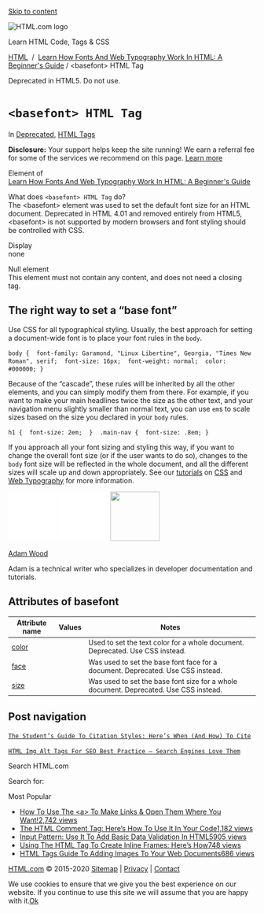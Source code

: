 <a href="#site-main" class="skip-link screen-reader-text">Skip to content</a>

<img src="../../wp-content/uploads/html-com-logo.png" alt="HTML.com logo" class="custom-logo sp-no-webp" srcset="https://html.com/wp-content/uploads/html-com-logo.png" width="250" height="53" />

[](../../index.html)

Learn HTML Code, Tags & CSS

[HTML](../../index.html)  /  [Learn How Fonts And Web Typography Work In HTML: A Beginner's Guide](../../fonts/index.html) / &lt;basefont&gt; HTML Tag

Deprecated in HTML5. Do not use.

`<basefont> HTML Tag`
=====================

In <span class="post-meta-category">[Deprecated](../../deprecated/index.html), [HTML Tags](../index.html)</span>

**Disclosure:** Your support helps keep the site running! We earn a referral fee for some of the services we recommend on this page. [Learn more](../../disclosure/index.html)

Element of  
[Learn How Fonts And Web Typography Work In HTML: A Beginner's Guide](../../fonts/index.html)

What does `<basefont> HTML Tag` do?  
The &lt;basefont&gt; element was used to set the default font size for an HTML document. Deprecated in HTML 4.01 and removed entirely from HTML5, &lt;basefont&gt; is not supported by modern browsers and font styling should be controlled with CSS.

Display  
none

Null element  
This element must not contain any content, and does not need a closing tag.

<span class="underline"></span>

The right way to set a “base font”
----------------------------------

Use CSS for all typographical styling. Usually, the best approach for setting a document-wide font is to place your font rules in the `body`.

    body {  font-family: Garamond, "Linux Libertine", Georgia, "Times New Roman", serif;  font-size: 16px;  font-weight: normal;  color: #000000; } 

Because of the “cascade”, these rules will be inherited by all the other elements, and you can simply modify them from there. For example, if you want to make your main headlines twice the size as the other text, and your navigation menu slightly smaller than normal text, you can use `em`s to scale sizes based on the size you declared in your `body` rules.

    h1 {  font-size: 2em;  }  .main-nav {  font-size: .8em; } 

If you approach all your font sizing and styling this way, if you want to change the overall font size (or if the user wants to do so), changes to the `body` font size will be reflected in the whole document, and all the different sizes will scale up and down appropriately. See our [tutorials](../../index.html) on [CSS](../../css/index.html) and [Web Typography](../../fonts/index.html) for more information.

<img src="../../wp-content/plugins/a3-lazy-load/assets/images/lazy_placeholder.gif" class="lazy lazy-hidden avatar avatar-100 photo" width="100" height="100" />

<img src="../../wp-content/plugins/a3-lazy-load/assets/images/lazy_placeholder.gif" class="lazy lazy-hidden avatar avatar-100 photo" width="100" height="100" />

<img src="https://secure.gravatar.com/avatar/3af4194cc38fbc6d4e68fbe7536347d5?s=100&amp;d=mm&amp;r=g" class="avatar avatar-100 photo" srcset="https://secure.gravatar.com/avatar/3af4194cc38fbc6d4e68fbe7536347d5?s=200&amp;d=mm&amp;r=g 2x" width="100" height="100" />

[Adam Wood](../../author/html/index.html)

<span class="fn">Adam is a technical writer who specializes in developer documentation and tutorials.</span>

[<span class="saboxplugin-icon-grey saboxplugin-icon-linkedin"></span>](https://www.linkedin.com/in/adammichaelwood)

<span id="tho-end-content" style="display: block; visibility: hidden;"></span>

Attributes of basefont
----------------------

<table><thead><tr class="header"><th>Attribute name</th><th>Values</th><th>Notes</th></tr></thead><tbody><tr class="odd"><td><a href="../../attributes/basefont-color/index.html" class="linked-name deprecated">color</a><br />
</td><td></td><td>Used to set the text color for a whole document. Deprecated. Use CSS instead.</td></tr><tr class="even"><td><a href="../../attributes/basefont-face/index.html" class="linked-name deprecated">face</a><br />
</td><td></td><td>Was used to set the base font face for a document. Deprecated. Use CSS instead.</td></tr><tr class="odd"><td><a href="../../attributes/basefont-size/index.html" class="linked-name deprecated">size</a><br />
</td><td></td><td>Was used to set the base font size for a whole document. Deprecated. Use CSS instead.</td></tr></tbody></table>

Post navigation
---------------

[<span class="nav-link-label"><span class="genericon genericon-previous"></span></span>`The Student’s Guide To Citation Styles: Here’s When (And How) To Cite`](../../resources/citation-guide/index.html)

[`HTML Img Alt Tags For SEO Best Practice – Search Engines Love Them`<span class="nav-link-label"><span class="genericon genericon-next"></span></span>](../../attributes/img-alt/index.html)

Search HTML.com

<span class="screen-reader-text">Search for:</span>

Most Popular

-   <a href="../../attributes/a-target/index.html" class="popular_posts_bars_link">How To Use The &lt;a&gt; To Make Links &amp; Open Them Where You Want!</a><span class="popular_posts_bars_comment_count_hold"><a href="../../attributes/a-target/index.html#comments" class="popular_posts_bars_comment_count">2,742 views</a><span class="popular_posts_bars_comment_count_triangle"></span></span>
-   <a href="../comment-tag/index.html" class="popular_posts_bars_link">The HTML Comment Tag: Here’s How To Use It In Your Code</a><span class="popular_posts_bars_comment_count_hold"><a href="../comment-tag/index.html#comments" class="popular_posts_bars_comment_count">1,182 views</a><span class="popular_posts_bars_comment_count_triangle"></span></span>
-   <a href="../../attributes/input-pattern/index.html" class="popular_posts_bars_link">Input Pattern: Use It To Add Basic Data Validation In HTML5</a><span class="popular_posts_bars_comment_count_hold"><a href="../../attributes/input-pattern/index.html#comments" class="popular_posts_bars_comment_count">905 views</a><span class="popular_posts_bars_comment_count_triangle"></span></span>
-   <a href="../iframe/index.html" class="popular_posts_bars_link">Using The HTML Tag To Create Inline Frames: Here’s How</a><span class="popular_posts_bars_comment_count_hold"><a href="../iframe/index.html#comments" class="popular_posts_bars_comment_count">748 views</a><span class="popular_posts_bars_comment_count_triangle"></span></span>
-   <a href="../img/index.html" class="popular_posts_bars_link">HTML Tags Guide To Adding Images To Your Web Documents</a><span class="popular_posts_bars_comment_count_hold"><a href="../img/index.html#comments" class="popular_posts_bars_comment_count">686 views</a><span class="popular_posts_bars_comment_count_triangle"></span></span>

[HTML.com](../../index.html) © 2015-2020 [Sitemap](../../sitemap/index.html) | [Privacy](../../privacy/index.html) | [Contact](../../contact/index.html)

<span id="cn-notice-text" class="cn-text-container">We use cookies to ensure that we give you the best experience on our website. If you continue to use this site we will assume that you are happy with it.</span><span id="cn-notice-buttons" class="cn-buttons-container"><a href="#" id="cn-accept-cookie" class="cn-set-cookie cn-button bootstrap button">Ok</a></span><a href="javascript:void(0);" id="cn-close-notice" class="cn-close-icon"></a>
